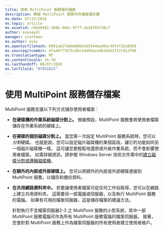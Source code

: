 ```yaml
---
title: 使用 MultiPoint 服務儲存檔案
description: 瞭解 MultiPoint 服務中的檔案儲存體
ms.date: 07/22/2016
ms.topic: article
ms.assetid: c9eb0461-3846-4ddc-97ff-de10f03f30cf
author: evaseydl
manager: scottman
ms.author: evas
ms.openlocfilehash: 6991a62fde0e0083eb5544eed6ec49fef2b10569
ms.sourcegitcommit: dfa48f77b751dbc34409aced628eb2f17c912f08
ms.translationtype: MT
ms.contentlocale: zh-TW
ms.lasthandoff: 08/07/2020
ms.locfileid: "87951623"
---
```

# <a name="storing-files-with-multipoint-services"></a>使用 MultiPoint 服務儲存檔案
MultiPoint 服務支援以下列方式儲存使用者檔案：

-   **在硬碟機的作業系統磁碟分割上。** 根據預設，MultiPoint 服務會將使用者檔案儲存在作業系統的硬碟上。

-   **在硬碟的個別磁碟分割上。** 當您第一次設定 MultiPoint 服務系統時，您可以*分割*硬碟。 也就是說，您可以設定磁片磁碟機的某個區段，讓它的功能如同另一個磁片磁碟機一樣。 這可讓您更輕鬆地還原或升級作業系統，而不會影響使用者檔案。 如需詳細資訊，請參閱 Windows Server 技術文件庫中的[建立磁碟分割或邏輯磁碟機](https://go.microsoft.com/fwlink/?LinkId=182618)。

-   **在額外的內部或外部硬碟上。** 您可以將額外的內部或外部硬碟連接到 MultiPoint 服務，以儲存和備份資料。

-   **在共用網路資料夾中。** 若要讓使用者檔案可從任何工作站取得，您可以在網路上建立共用資料夾。 這需要另一部電腦或伺服器，以及執行 MultiPoint 服務的電腦。 如果有可用的檔案伺服器，這是儲存檔案的建議方法。

    針對執行不含檔案伺服器2-3 之 MultiPoint 服務的小型系統，其中一部 MultiPoint 服務電腦可作為所有 MultiPoint 服務電腦的檔案伺服器。 接著，您會針對 MultiPoint 服務上作為檔案伺服器的所有使用者建立使用者帳戶。

